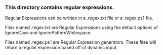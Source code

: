 ﻿### This directory contains regular expressions.

Regular Expressions can be written in a .regex.txt file or a .regex.ps1 file.

Files named .regex.txt are Regular Expressions using the default options of IgnoreCase and IgnorePatternWhitespace.

Files named .regex.ps1 are Regular Expression generators.  These files will return a regular expression based off of dynamic input.